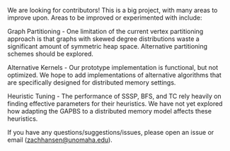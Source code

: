 We are looking for contributors! This is a big project, with many areas to improve upon. Areas to be improved or experimented with include:

Graph Partitioning - One limitation of the current vertex partitioning approach is that graphs with skewed degree distributions waste a significant amount of symmetric heap space. Alternative partitioning schemes should be explored.

Alternative Kernels - Our prototype implementation is functional, but not optimized. We hope to add implementations of alternative algorithms that are specifically designed for distributed memory settings.

Heuristic Tuning - The performance of SSSP, BFS, and TC rely heavily on finding effective parameters for their heuristics. We have not yet explored how adapting the GAPBS to a distributed memory model affects these heuristics. 

If you have any questions/suggestions/issues, please open an issue or email (zachhansen@unomaha.edu).
